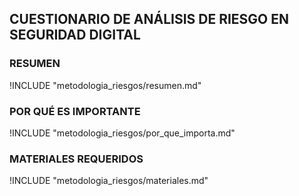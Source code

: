 ## CUESTIONARIO DE ANÁLISIS DE RIESGO EN SEGURIDAD DIGITAL

### RESUMEN

!INCLUDE "metodologia_riesgos/resumen.md"

### POR QUÉ ES IMPORTANTE

!INCLUDE "metodologia_riesgos/por_que_importa.md"

### MATERIALES REQUERIDOS

!INCLUDE "metodologia_riesgos/materiales.md"
